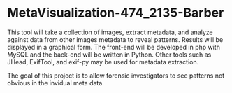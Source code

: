 MetaVisualization-474_2135-Barber
=================================

This tool will take a collection of images, extract metadata, and analyze against data from other images metadata to reveal patterns. Results will be displayed in a graphical form. The front-end will be developed in php with MySQL and the back-end will be written in Python. Other tools such as JHead, ExifTool, and exif-py may be used for metadata extraction. 

The goal of this project is to allow forensic investigators to see patterns not obvious in the invidual meta data. 
